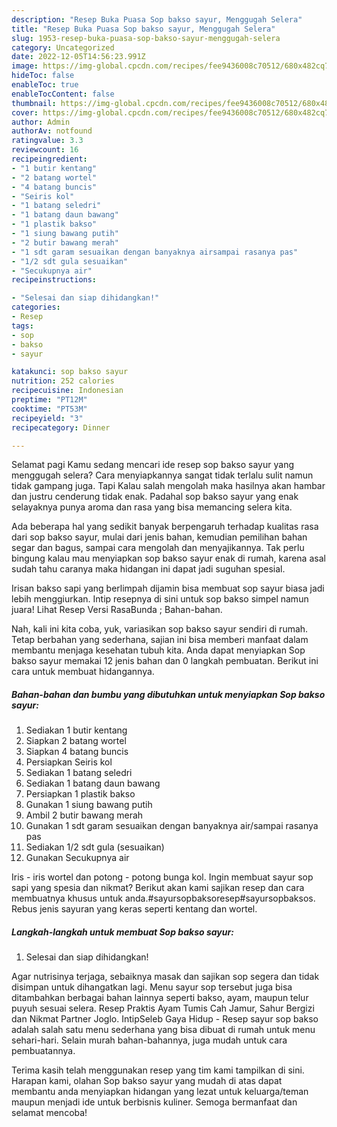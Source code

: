 ```yaml
---
description: "Resep Buka Puasa Sop bakso sayur, Menggugah Selera"
title: "Resep Buka Puasa Sop bakso sayur, Menggugah Selera"
slug: 1953-resep-buka-puasa-sop-bakso-sayur-menggugah-selera
category: Uncategorized
date: 2022-12-05T14:56:23.991Z
image: https://img-global.cpcdn.com/recipes/fee9436008c70512/680x482cq70/sop-bakso-sayur-foto-resep-utama.jpg
hideToc: false
enableToc: true
enableTocContent: false
thumbnail: https://img-global.cpcdn.com/recipes/fee9436008c70512/680x482cq70/sop-bakso-sayur-foto-resep-utama.jpg
cover: https://img-global.cpcdn.com/recipes/fee9436008c70512/680x482cq70/sop-bakso-sayur-foto-resep-utama.jpg
author: Admin
authorAv: notfound
ratingvalue: 3.3
reviewcount: 16
recipeingredient:
- "1 butir kentang"
- "2 batang wortel"
- "4 batang buncis"
- "Seiris kol"
- "1 batang seledri"
- "1 batang daun bawang"
- "1 plastik bakso"
- "1 siung bawang putih"
- "2 butir bawang merah"
- "1 sdt garam sesuaikan dengan banyaknya airsampai rasanya pas"
- "1/2 sdt gula sesuaikan"
- "Secukupnya air"
recipeinstructions:

- "Selesai dan siap dihidangkan!"
categories:
- Resep
tags:
- sop
- bakso
- sayur

katakunci: sop bakso sayur 
nutrition: 252 calories
recipecuisine: Indonesian
preptime: "PT12M"
cooktime: "PT53M"
recipeyield: "3"
recipecategory: Dinner

---
```



Selamat pagi Kamu sedang mencari ide resep sop bakso sayur yang menggugah selera? Cara menyiapkannya sangat tidak terlalu sulit namun tidak gampang juga. Tapi Kalau salah mengolah maka hasilnya akan hambar dan justru cenderung tidak enak. Padahal sop bakso sayur yang enak selayaknya punya aroma dan rasa yang bisa memancing selera kita.


Ada beberapa hal yang sedikit banyak berpengaruh terhadap kualitas rasa dari sop bakso sayur, mulai dari jenis bahan, kemudian pemilihan bahan segar dan bagus, sampai cara mengolah dan menyajikannya. Tak perlu bingung kalau mau menyiapkan sop bakso sayur enak di rumah, karena asal sudah tahu caranya maka hidangan ini dapat jadi suguhan spesial.

Irisan bakso sapi yang berlimpah dijamin bisa membuat sop sayur biasa jadi lebih menggiurkan. Intip resepnya di sini untuk sop bakso simpel namun juara! Lihat Resep Versi RasaBunda ; Bahan-bahan.


Nah, kali ini kita coba, yuk, variasikan sop bakso sayur sendiri di rumah. Tetap berbahan yang sederhana, sajian ini bisa memberi manfaat dalam membantu menjaga kesehatan tubuh kita. Anda dapat menyiapkan Sop bakso sayur memakai 12 jenis bahan dan 0 langkah pembuatan. Berikut ini cara untuk membuat hidangannya.

<!--inarticleads1-->

##### Bahan-bahan dan bumbu yang dibutuhkan untuk menyiapkan Sop bakso sayur:

1. Sediakan 1 butir kentang
1. Siapkan 2 batang wortel
1. Siapkan 4 batang buncis
1. Persiapkan Seiris kol
1. Sediakan 1 batang seledri
1. Sediakan 1 batang daun bawang
1. Persiapkan 1 plastik bakso
1. Gunakan 1 siung bawang putih
1. Ambil 2 butir bawang merah
1. Gunakan 1 sdt garam sesuaikan dengan banyaknya air/sampai rasanya pas
1. Sediakan 1/2 sdt gula (sesuaikan)
1. Gunakan Secukupnya air


Iris - iris wortel dan potong - potong bunga kol. Ingin membuat sayur sop sapi yang spesia dan nikmat? Berikut akan kami sajikan resep dan cara membuatnya khusus untuk anda.#sayursopbaksoresep#sayursopbaksos. Rebus jenis sayuran yang keras seperti kentang dan wortel. 

<!--inarticleads2-->

##### Langkah-langkah untuk membuat Sop bakso sayur:


1. Selesai dan siap dihidangkan!

Agar nutrisinya terjaga, sebaiknya masak dan sajikan sop segera dan tidak disimpan untuk dihangatkan lagi. Menu sayur sop tersebut juga bisa ditambahkan berbagai bahan lainnya seperti bakso, ayam, maupun telur puyuh sesuai selera. Resep Praktis Ayam Tumis Cah Jamur, Sahur Bergizi dan Nikmat Partner Joglo. IntipSeleb Gaya Hidup - Resep sayur sop bakso adalah salah satu menu sederhana yang bisa dibuat di rumah untuk menu sehari-hari. Selain murah bahan-bahannya, juga mudah untuk cara pembuatannya. 

Terima kasih telah menggunakan resep yang tim kami tampilkan di sini. Harapan kami, olahan Sop bakso sayur yang mudah di atas dapat membantu anda menyiapkan hidangan yang lezat untuk keluarga/teman maupun menjadi ide untuk berbisnis kuliner. Semoga bermanfaat dan selamat mencoba!
